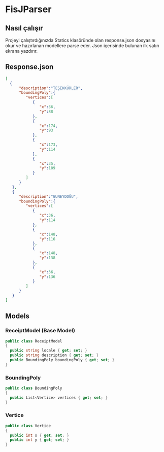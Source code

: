# FisJParser

## Nasıl çalışır
Projeyi çalıştırdığınızda Statics klasöründe olan response.json dosyasını okur ve hazırlanan modellere parse eder. Json içerisinde bulunan ilk satırı ekrana yazdırır.

## Response.json
```json
[
  {
      "description":"TEŞEKKÜRLER",
      "boundingPoly":{
         "vertices":[
            {
               "x":36,
               "y":88
            },
            {
               "x":174,
               "y":93
            },
            {
               "x":173,
               "y":114
            },
            {
               "x":35,
               "y":109
            }
         ]
      }
   },
   {
      "description":"GUNEYDOĞU",
      "boundingPoly":{
         "vertices":[
            {
               "x":36,
               "y":114
            },
            {
               "x":148,
               "y":116
            },
            {
               "x":148,
               "y":138
            },
            {
               "x":36,
               "y":136
            }
         ]
      }
   }
]
```

## Models

### ReceiptModel (Base Model)
```csharp
public class ReceiptModel
{
  public string locale { get; set; }
  public string description { get; set; }
  public BoundingPoly boundingPoly { get; set; }
}
```

### BoundingPoly
```csharp
public class BoundingPoly
{
  public List<Vertice> vertices { get; set; }
}
```

### Vertice
```csharp
public class Vertice
{
  public int x { get; set; }
  public int y { get; set; }
}
```


